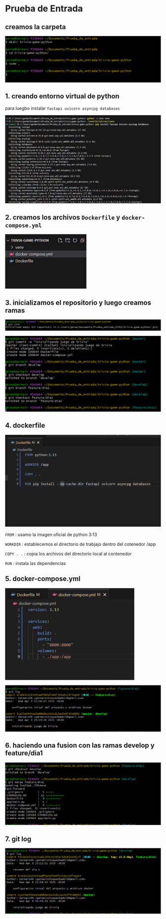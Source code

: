 # Prueba de Entrada

## creamos la carpeta

![image.png](imagen/image.png)

## 1. creando entorno virtual de python

para luegbo instalar  `fastapi uvicorn asyncpg databases`

![image.png](imagen/image%201.png)

## 2. creamos los archivos `Dockerfile`  y `docker-compose.yml`

![image.png](imagen/image%202.png)

## 3. inicializamos el repositorio y luego creamos ramas

![image.png](imagen/image%203.png)

![image.png](imagen/image%204.png)

## 4. dockerfile

![image.png](imagen/image%205.png)

`FROM` : usamo la imagen oficial de python 3:13

`WORKDIR` : establecemos el directorio de trabjajo dentro del cotenedor /app

`COPY . .` : copia los archivos del directorio local al contenedor

`RUN` : instala las dependencias

 

## 5. docker-compose.yml

![image.png](imagen/image%206.png)

![image.png](imagen/image%207.png)

## 6. haciendo una fusion con las ramas develop y feature/dia1

![image.png](imagen/image%208.png)

## 7. git log
![imagen.png](imagen/image9.png)